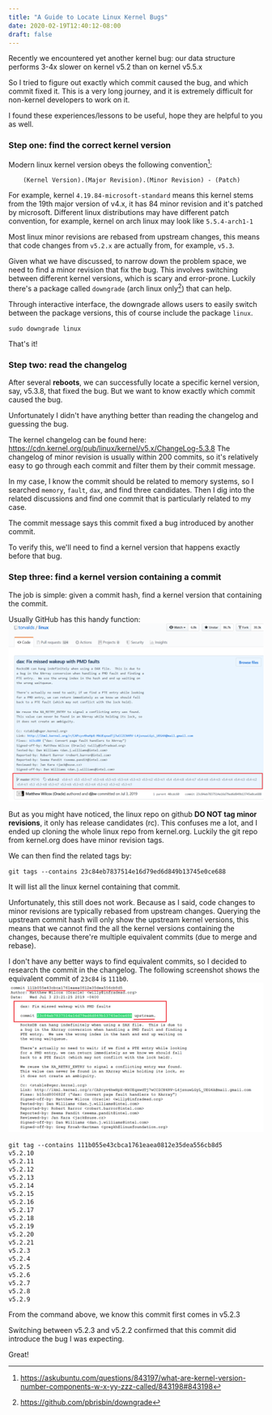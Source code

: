 ```yaml
---
title: "A Guide to Locate Linux Kernel Bugs"
date: 2020-02-19T12:40:12-08:00
draft: false 
---
```


Recently we encountered yet another kernel bug: our data structure performs 3-4x slower on kernel v5.2 than on kernel v5.5.x

So I tried to figure out exactly which commit caused the bug, and which commit fixed it. 
This is a very long journey, and it is extremely difficult for non-kernel developers to work on it.

I found these experiences/lessons to be useful, hope they are helpful to you as well.

### Step one: find the correct kernel version

Modern linux kernel version obeys the following convention[^1]: 

```
    (Kernel Version).(Major Revision).(Minor Revision) - (Patch)
```

For example, kernel `4.19.84-microsoft-standard` means this kernel stems from the 19th major version of v4.x,
it has 84 minor revision and it's patched by microsoft.
Different linux distributions may have different patch convention, for example, kernel on arch linux may look like 
`5.5.4-arch1-1`

Most linux minor revisions are rebased from upstream changes, this means that code changes from `v5.2.x` are actually from, for example, `v5.3`.

Given what we have discussed, to narrow down the problem space, we need to find a minor revision that fix the bug.
This involves switching between different kernel versions, which is scary and error-prone. 
Luckily there's a package called `downgrade` (arch linux only[^2]) that can help.

Through interactive interface, the downgrade allows users to easily switch between the package versions, this of course include the package `linux`.

```
sudo downgrade linux
```

That's it!


### Step two: read the changelog

After several **reboots**, we can successfully locate a specific kernel version, say, v5.3.8, that fixed the bug.
But we want to know exactly which commit caused the bug.

Unfortunately I didn't have anything better than reading the changelog and guessing the bug.

The kernel changelog can be found here: https://cdn.kernel.org/pub/linux/kernel/v5.x/ChangeLog-5.3.8
The changelog of minor revision is usually within 200 commits, so it's relatively easy to go through each commit and filter them by their commit message.

In my case, I know the commit should be related to memory systems, so I searched `memory`, `fault`, `dax`, and find three candidates.
Then I dig into the related discussions and find one commit that is particularly related to my case.

The commit message says this commit fixed a bug introduced by another commit.

To verify this, we'll need to find a kernel version that happens exactly before that bug.


### Step three: find a kernel version containing a commit

The job is simple: given a commit hash, find a kernel version that containing the commit.

Usually GitHub has this handy function:
![](/img/linux-gh.png)

But as you might have noticed, the linux repo on github **DO NOT tag minor revisions**, it only has release candidates (rc).
This confuses me a lot, and I ended up cloning the whole linux repo from kernel.org.
Luckily the git repo from kernel.org does have minor revision tags.

We can then find the related tags by:
```
git tags --contains 23c84eb7837514e16d79ed6d849b13745e0ce688
```
It will list all the linux kernel containing that commit.

Unfortunately, this still does not work. Because as I said, code changes to minor revisions are typically rebased from upstream changes.
Querying the upstream commit hash will only show the upstream kernel versions, this means that we cannot find the all the kernel versions containing the changes, because there're multiple equivalent commits (due to merge and rebase).

I don't have any better ways to find equivalent commits, so I decided to research the commit in the changelog.
The following screenshot shows the equivalent commit of `23c84` is `111b0`.
![](/img/changelog-linux.png)

```
git tag --contains 111b055e43cbca1761eaea0812e35dea556cb8d5
v5.2.10
v5.2.11
v5.2.12
v5.2.13
v5.2.14
v5.2.15
v5.2.16
v5.2.17
v5.2.18
v5.2.19
v5.2.20
v5.2.21
v5.2.3
v5.2.4
v5.2.5
v5.2.6
v5.2.7
v5.2.8
v5.2.9
```
From the command above, we know this commit first comes in v5.2.3

Switching between v5.2.3 and v5.2.2 confirmed that this commit did introduce the bug I was expecting. 

Great!




[^1]: https://askubuntu.com/questions/843197/what-are-kernel-version-number-components-w-x-yy-zzz-called/843198#843198

[^2]: https://github.com/pbrisbin/downgrade